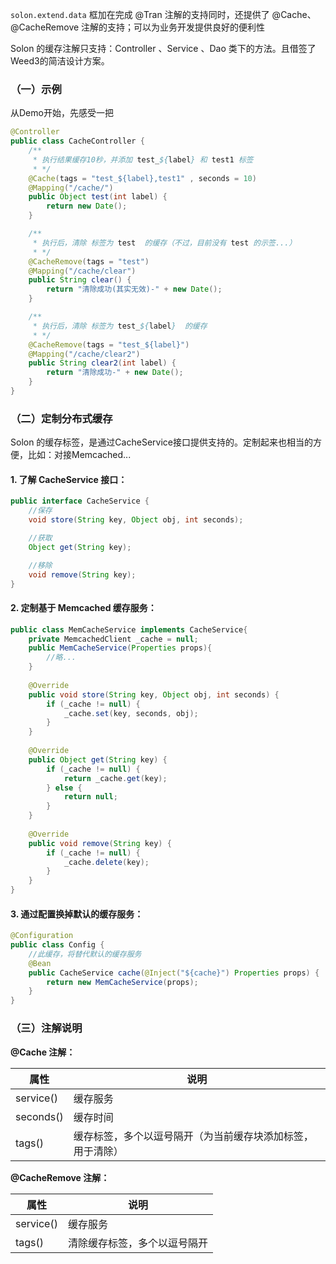 `solon.extend.data` 框加在完成 @Tran 注解的支持同时，还提供了 @Cache、@CacheRemove 注解的支持；可以为业务开发提供良好的便利性


Solon 的缓存注解只支持：Controller 、Service 、Dao 类下的方法。且借签了Weed3的简洁设计方案。

### （一）示例

从Demo开始，先感受一把

```java
@Controller
public class CacheController {
    /**
     * 执行结果缓存10秒，并添加 test_${label} 和 test1 标签
     * */
    @Cache(tags = "test_${label},test1" , seconds = 10)
    @Mapping("/cache/")
    public Object test(int label) {
        return new Date();
    }

    /**
     * 执行后，清除 标签为 test  的缓存（不过，目前没有 test 的示签...）
     * */
    @CacheRemove(tags = "test")
    @Mapping("/cache/clear")
    public String clear() {
        return "清除成功(其实无效)-" + new Date();
    }

    /**
     * 执行后，清除 标签为 test_${label}  的缓存
     * */
    @CacheRemove(tags = "test_${label}")
    @Mapping("/cache/clear2")
    public String clear2(int label) {
        return "清除成功-" + new Date();
    }
}
```

### （二）定制分布式缓存

Solon 的缓存标签，是通过CacheService接口提供支持的。定制起来也相当的方便，比如：对接Memcached...

#### 1. 了解 CacheService 接口：

```java
public interface CacheService {
    //保存
    void store(String key, Object obj, int seconds);

    //获取
    Object get(String key);

    //移除
    void remove(String key);
}
```

#### 2. 定制基于 Memcached 缓存服务：

```java
public class MemCacheService implements CacheService{
    private MemcachedClient _cache = null;
    public MemCacheService(Properties props){
        //略...
    }
  
    @Override
    public void store(String key, Object obj, int seconds) {
        if (_cache != null) {
            _cache.set(key, seconds, obj);
        }
    }
    
    @Override
    public Object get(String key) {
        if (_cache != null) {
            return _cache.get(key);
        } else {
            return null;
        }
    }
    
    @Override
    public void remove(String key) {
        if (_cache != null) {
            _cache.delete(key);
        }
    }
}
```

#### 3. 通过配置换掉默认的缓存服务：

```java
@Configuration
public class Config {
    //此缓存，将替代默认的缓存服务
    @Bean
    public CacheService cache(@Inject("${cache}") Properties props) {
        return new MemCacheService(props);
    }
}
```

### （三）注解说明

**@Cache 注解：**

| 属性 | 说明 | 
| -------- | -------- | 
| service()     | 缓存服务     | 
| seconds()     | 缓存时间     | 
| tags()     | 缓存标签，多个以逗号隔开（为当前缓存块添加标签，用于清除）     | 


**@CacheRemove 注解：**

| 属性 | 说明 | 
| -------- | -------- | 
| service()     | 缓存服务     | 
| tags()     | 清除缓存标签，多个以逗号隔开     | 



